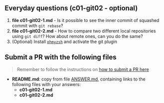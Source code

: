 ## Everyday questions (c01-git02 - optional)

1. **file c01-git02-1.md** - Is it possible to see the inner commit of squashed commit with `git rebase`?
2. **file c01-git02-2.md** - How to compare two different local repositories using `git diff`? How about remote ones, can you do the same?
3. (Optional) Install [`ohmyzsh`](https://github.com/ohmyzsh/ohmyzsh) and activate the git plugin


## Submit a PR with the following files

> Remember to follow the instructions on [how to submit a PR here](/README.md#exercises)

- **README.md**: copy from file [ANSWER.md](ANSWER.md), containing links to the following files with your answers:
  - **c01-git02-1.md**
  - **c01-git02-2.md**
